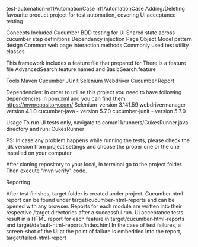 test-automation-n11AutomationCase
n11AutomationCase Adding/Deleting favourite product project for test automation, covering UI acceptance testing

Concepts Included
Cucumber BDD testing for UI
Shared state across cucumber step definitions
Dependency injection
Page Object Model pattern design
Common web page interaction methods
Commonly used test utility classes

This framework includes a feature file that prepared for
There is a feature file AdvancedSearch.feature named  and BasicSearch.feature

Tools
Maven
Cucumber
JUnit
Selenium Webdriver
Cucumber Report


Dependencies:
In order to utilise this project you need to have following dependencies in pom.xml
and you can find them https://mvnrepository.com/
Selenium-version 3.141.59
webdrivermanager - version 4.1.0
cucumber-java - version 5.7.0
cucumber-junit - version 5.7.0


Usage
To run UI  tests only, navigate to com/n11/runners/CukesRunner.java directory and run:
CukesRunner

PS: In case any problem happens while running the tests, please check the jdk version from project settings and choose the proper one or the one installed on your computer.


After cloning repository to your local, in terminal go to the project folder.
Then execute "mvn verify" code.


Reporting

After test finishes, target folder is created under project.
Cucumber html report can be found under target/cucumber-html-reports and can be opened with any browser.
Reports for each module are written into their respective /target directories after a successful run.
UI acceptance tests result in a HTML report for each feature in
target/cucumber-html-reports and target/default-html-reports/index.html
In the case of test failures, a screen-shot of the UI at the point of failure is embedded into the report, target/failed-html-report
